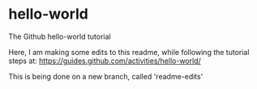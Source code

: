 # hello-world
The Github hello-world tutorial

Here, I am making some edits to this readme, while following the tutorial steps at:
https://guides.github.com/activities/hello-world/

This is being done on a new branch, called 'readme-edits'
